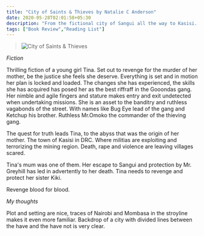```yaml
---
title: "City of Saints & Thieves by Natalie C Anderson"
date: 2020-05-28T02:01:58+05:30
description: "From the fictional city of Sangui all the way to Kasisi. Murder revenge theft and truth"
tags: ["Book Review","Reading List"]
---
```


> ![City of Saints & Thieves](https://www.nataliecanderson.com/uploads/1/8/9/6/18964685/published/anderson-citysaintsthieves-72016-3.jpg?1482223897) 



*Fiction*

Thrilling fiction of a young girl Tina. Set out to revenge for the murder of her mother, be the justice she feels she deserve. Everything is set and in motion her plan is locked and loaded.
The changes she has experienced, the skills she has acquired has posed her as the best riffraff in the Gooondas gang. 
Her nimble and agile fingers and stature makes entry and exit undetected when undertaking missions. She is an asset to the banditry and ruthless vagabonds of the street.
With names like Bug Eye lead of the gang and Ketchup his brother. Ruthless Mr.Omoko the commander of the thieving gang.

The quest for truth leads Tina, to the abyss that was the origin of her mother. The town of Kasisi in DRC. Where militias are exploiting and terrorizing the mining region. Death, rape and violence are leaving villages scared.

Tina's mum was one of them. Her escape to Sangui and protection by Mr. Greyhill has led in advertently to her death. Tina needs to revenge and protect her sister Kiki.

Revenge blood for blood.


*My thoughts*

Plot and setting are nice, traces of Nairobi and Mombasa in the stroyline makes it even more familiar.
Backdrop of a city with divided lines between the have and the have not is very clear.

